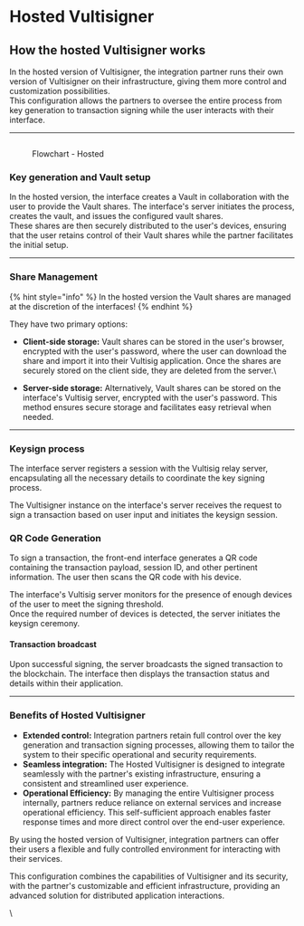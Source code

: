 # Hosted Vultisigner

## How the hosted Vultisigner works

In the hosted version of Vultisigner, the integration partner runs their own version of Vultisigner on their infrastructure, giving them more control and customization possibilities. \
This configuration allows the partners to oversee the entire process from key generation to transaction signing while the user interacts with their interface.

***

<figure><img src="../../.gitbook/assets/Hosted.png" alt=""><figcaption><p>Flowchart - Hosted</p></figcaption></figure>

### Key generation and Vault setup

In the hosted version, the interface creates a Vault in collaboration with the user to provide the Vault shares. The interface's server initiates the process, creates the vault, and issues the configured vault shares. \
These shares are then securely distributed to the user's devices, ensuring that the user retains control of their Vault shares while the partner facilitates the initial setup.

***

### Share Management

{% hint style="info" %}
In the hosted version the Vault shares are managed at the discretion of the interfaces!
{% endhint %}

They have two primary options:

* **Client-side storage:** Vault shares can be stored in the user's browser, encrypted with the user's password, where the user can download the share and import it into their Vultisig application. Once the shares are securely stored on the client side, they are deleted from the server.\

* **Server-side storage:** Alternatively, Vault shares can be stored on the interface's Vultisig server, encrypted with the user's password. This method ensures secure storage and facilitates easy retrieval when needed.

***

### Keysign process

The interface server registers a session with the Vultisig relay server, encapsulating all the necessary details to coordinate the key signing process.

The Vultisigner instance on the interface's server receives the request to sign a transaction based on user input and initiates the keysign session.

### QR Code Generation

To sign a transaction, the front-end interface generates a QR code containing the transaction payload, session ID, and other pertinent information. The user then scans the QR code with his device.

The interface's Vultisig server monitors for the presence of enough devices of the user to meet the signing threshold.\
Once the required number of devices is detected, the server initiates the keysign ceremony.

#### Transaction broadcast

Upon successful signing, the server broadcasts the signed transaction to the blockchain. The interface then displays the transaction status and details within their application.

***

### Benefits of Hosted Vultisigner

* **Extended control:** Integration partners retain full control over the key generation and transaction signing processes, allowing them to tailor the system to their specific operational and security requirements.
* **Seamless integration:** The Hosted Vultisigner is designed to integrate seamlessly with the partner's existing infrastructure, ensuring a consistent and streamlined user experience.
* **Operational Efficiency:** By managing the entire Vultisigner process internally, partners reduce reliance on external services and increase operational efficiency. This self-sufficient approach enables faster response times and more direct control over the end-user experience.

By using the hosted version of Vultisigner, integration partners can offer their users a flexible and fully controlled environment for interacting with their services.&#x20;

This configuration combines the capabilities of Vultisigner and its security, with the partner's customizable and efficient infrastructure, providing an advanced solution for distributed application interactions.

\
